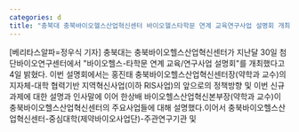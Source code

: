 ```yaml
---
categories: d
title: "충북대 충북바이오헬스산업혁신센터 바이오헬스타학문 연계 교육연구사업 설명회 개최"
---
```

[베리타스알파=정우식 기자] 충북대는 충북바이오헬스산업혁신센터가 지난달 30일 첨단바이오연구센터에서 "바이오헬스-타학문 연계 교육/연구사업 설명회"를 개최했다고 4일 밝혔다. 이번 설명회에서는 홍진태 충북바이오헬스산업혁신센터장(약학과 교수)의 지자체-대학 협력기반 지역혁신사업(이하 RIS사업)의 앞으로의 정책방향 및 이번 신규과제에 대한 설명과 인사말에 이어 한상배 바이오헬스산업혁신본부장(약학과 교수)이 충북바이오헬스산업혁신센터의 주요사업들에 대해 설명했다.이어서 충북바이오헬스산업혁신센터-중심대학(제약바이오사업단)-주관연구기관 및